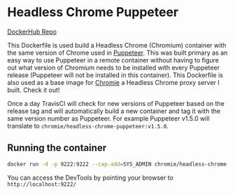 # Headless Chrome Puppeteer

[DockerHub Repo](https://hub.docker.com/r/chromie/headless-chrome-puppeteer/)

This Dockerfile is used build a Headless Chrome (Chromium) container with the same version of Chrome
used in [Puppeteer](https://github.com/GoogleChrome/puppeteer). This was built primary as an easy way to
use Puppeteer in a remote container without having to figure out what version of Chromium needs to be installed
with every Puppeteer release (Puppeteer will not be installed in this container). This Dockerfile is also used as a base 
image for [Chromie](https://github.com/adamgotterer/chromie) a Headless Chrome proxy server I built. Check
it out!

Once a day TravisCI will check for new versions of Puppeteer based on the release tag and
will automatically build a new container and tag it with the same version number as Puppeteer.
For example Puppeteer v1.5.0 will translate to `chromie/headless-chrome-puppeteer:v1.5.0`.

## Running the container

```bash
docker run -d -p 9222:9222 --cap-add=SYS_ADMIN chromie/headless-chrome-puppeteer:v1.5.0
```

You can access the DevTools by pointing your browser to `http://localhost:9222/`
